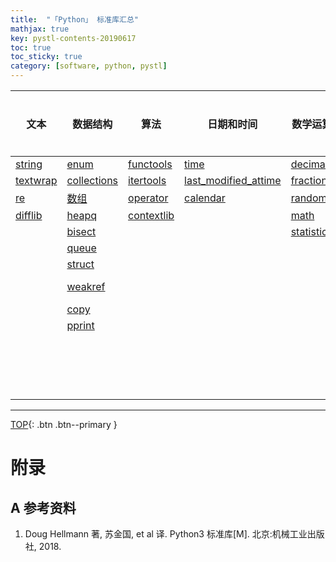 ```yaml
---
title:  "「Python」 标准库汇总"
mathjax: true
key: pystl-contents-20190617
toc: true
toc_sticky: true
category: [software, python, pystl]
---
```

<span id='head'></span>  
<!--more-->


| 文本 | 数据结构 | 算法 | 日期和时间 | 数学运算 | 文件系统 | 数据存储与交换 | 数据压缩与归档 | 加密 | 并发 | 网络通信 | 互联网 | email | 应用构建 | 国际化和本地化 | 开发工具 | 运行时特性 | 语言工具 | 模块和包 |
| --- | --- | --- | --- | --- | --- | --- | --- | --- | --- | --- | --- | --- | --- | --- | --- | --- | --- | --- |
| [string]() | [enum]() | [functools]() | [time]() | [decimal]() | [os.path]() | [pickle]() | [zlib]() | [hashlib]() | [subprocess]() | [ipaddress]() | [urllib.parse]() | [smtplib]() | [argparse]() | [gettext]() | [Pydoc]() | [site]() | [warnings]() | [importlib]() |
| [textwrap]() | [collections]() | [itertools]() | [last_modified_attime]() | [fractions]() | [pathlib]() | [shelve]() | [gzip]() | [hmac]() | [signal]() | [socket]() | [urllib.request]() | [smtpd]() | [getopt]() | [local]() | [doctest]() | [sys]() | [abc]() | [pkgutil]() |
| [re]() | [数组]() | [operator]() | [calendar]() | [random]() | [glob]() | [dbm]() | [bz2]() |  | [threading]() | [selectors]() | [urllib.robotparser]() | [mailbox]() | [readline]() |  | [unittest]() | [os]() | [dis]() | [zipimport]() |
| [difflib]() | [heapq]() | [contextlib]() |  | [math]() | [linecache]() | [sqlite3]() | [tarfile]() |  | [multiprocessing]() | [select]() | [base64]() | [imaplib]() | [getpass]() |  | [trace]() | [platform]() | [inspect]() |  |
|  | [bisect]() |  |  | [statistics]() | [tempfile]() | [xml.etree.ElementTree]() | [zipfile]() |  | [asyncio]() | [socketserver]() | [http.server]() |  | [cmd]() |  | [traceback]() | [resource]() |  |  |
|  | [queue]() |  |  |  | [shutil]() | [csv]() |  |  | [concurrent.futures]() |  | [http.cookies]() |  | [shlex]() |  | [cgitb]() | [gc]() |  |  |
|  | [struct]() |  |  |  | [filecmp]() |  |  |  |  |  | [webbrowser]() |  | [configparser]() |  | [pdb]() | [sysconfig]() |  |  |
|  | [weakref]() |  |  |  | [mmap]() |  |  |  |  |  | [uuid]() |  | [logging]() |  | [profile & pstats]() |  |  |  |
|  | [copy]() |  |  |  | [codecs]() |  |  |  |  |  | [json]() |  | [fileinput]() |  | [timeit]() |  |  |  |
|  | [pprint]() |  |  |  | [io]() |  |  |  |  |  | [xmlrpc.client]() |  | [atexit]() |  | [tabnanny]() |  |  |  |
|  |  |  |  |  |  |  |  |  |  |  | [xmlrpc.server]() |  | [sched]() |  | [compileall]() |  |  |  |
|  |  |  |  |  |  |  |  |  |  |  |  |  |  |  | [pyclbr]() |  |  |  |
|  |  |  |  |  |  |  |  |  |  |  |  |  |  |  | [venv]() |  |  |  |
|  |  |  |  |  |  |  |  |  |  |  |  |  |  |  | [ensurepip]() |  |  |  |


-------------------  
[TOP](#head){: .btn .btn--primary }




# 附录
## A 参考资料
1. Doug Hellmann 著, 苏金国, et al 译. Python3 标准库[M]. 北京:机械工业出版社, 2018.
